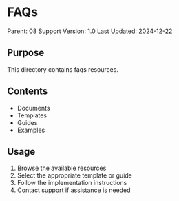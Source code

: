 # FAQs
Parent: 08 Support
Version: 1.0
Last Updated: 2024-12-22

## Purpose
This directory contains faqs resources.

## Contents
- Documents
- Templates
- Guides
- Examples

## Usage
1. Browse the available resources
2. Select the appropriate template or guide
3. Follow the implementation instructions
4. Contact support if assistance is needed
